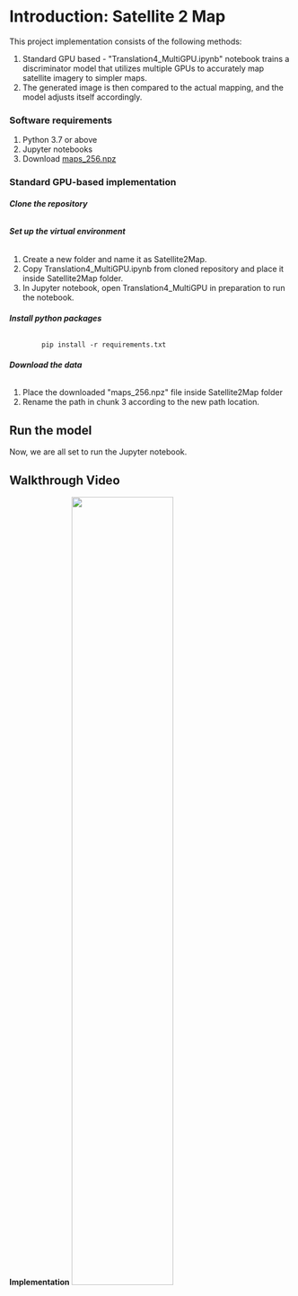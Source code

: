 # **Introduction: Satellite 2 Map**
This project implementation consists of the following methods:
1. Standard GPU based - "Translation4_MultiGPU.ipynb" notebook trains a discriminator model that utilizes multiple GPUs to accurately map satellite imagery to simpler maps. 
2. The generated image is then compared to the actual mapping, and the model adjusts itself accordingly.

### **Software requirements**
1. Python 3.7 or above
2. Jupyter notebooks
3. Download [maps_256.npz](https://gmuedu.sharepoint.com/sites/REU-GRP/Shared%20Documents/General/Image%20Mapping/maps_256.npz)

### **Standard GPU-based implementation**

###### **Clone the repository**

###### **Set up the virtual environment**
1. Create a new folder and name it as Satellite2Map.
2. Copy Translation4_MultiGPU.ipynb from cloned repository and place it inside Satellite2Map folder.
3. In Jupyter notebook, open Translation4_MultiGPU in preparation to run the notebook. 

###### **Install python packages**
      
            pip install -r requirements.txt      

###### **Download the data**
1. Place the downloaded "maps_256.npz" file inside Satellite2Map folder
2. Rename the path in chunk 3 according to the new path location.

## **Run the model**
Now, we are all set to run the Jupyter notebook.

## **Walkthrough Video**
**Implementation**
[<img src="https://github.com/stccenter/Satellite2Map/blob/main/Images/Videos.jpg" width="60%">](https://www.youtube.com/watch?v=QWrKGtk5a0I)
